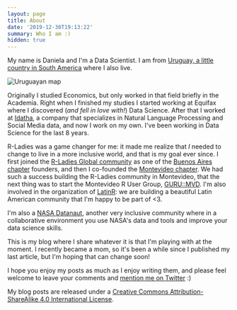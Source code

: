 ```yaml
---
layout: page
title: About
date: '2019-12-30T19:13:22'
summary: Who I am :)
hidden: true
---
```


My name is Daniela and I'm a Data Scientist. I am from [Uruguay, a little country in South America](https://en.wikipedia.org/wiki/Uruguay) where I also live. 

![Uruguayan map](/mapContinentUru.jpeg)

Originally I studied Economics, but only worked in that field briefly in the Academia. Right when I finished my studies I started working at Equifax where I discovered (*and fell in love with!*) Data Science. After that I worked at [Idatha](http://www.idatha.com/), a company that specializes in Natural Language Processing and Social Media data, and now I work on my own. I've been working in Data Science for the last 8 years. 

R-Ladies was a game changer for me: it made me realize that *I* needed to change to live in a more inclusive world, and that is my goal ever since. I first joined the [R-Ladies Global community](https://rladies.org/) as one of the [Buenos Aires chapter](https://www.meetup.com/rladies-buenos-aires/) founders, and then I co-founded the [Montevideo chapter](https://www.meetup.com/rladies-montevideo/). We had such a success building the R-Ladies community in Montevideo, that the next thing was to start the Montevideo R User Group, [GURU::MVD](https://www.meetup.com/GURU-mvd/). I'm also involved in the organization of [LatinR](https://latin-r.com/en): we are building a beautiful Latin American community that I'm happy to be part of <3. 

I'm also a [NASA Datanaut](https://open.nasa.gov/explore/datanauts/), another very inclusive community where in a collaborative environment you use NASA's data and tools and improve your data science skills.

This is my blog where I share whatever it is that I'm playing with at the moment. I recently became a mom, so it's been a while since I published my last article, but I'm hoping that can change soon!

I hope you enjoy my posts as much as I enjoy writing them, and please feel welcome to leave your comments and [mention me on Twitter](https://twitter.com/intent/tweet?user_id=114258616) :) 

My blog posts are released under a [Creative Commons Attribution-ShareAlike 4.0 International License](https://creativecommons.org/licenses/by-sa/4.0/).

